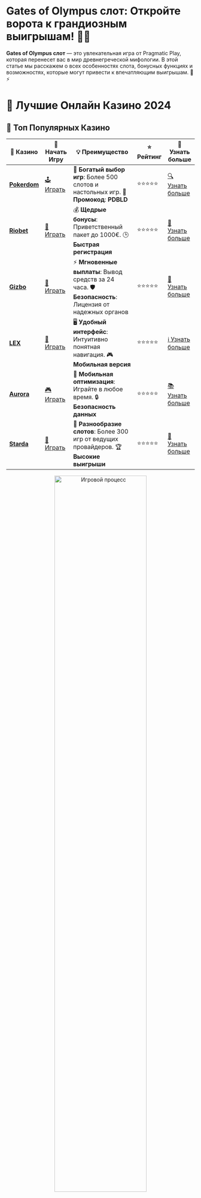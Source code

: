 # **Gates of Olympus слот**: Откройте ворота к грандиозным выигрышам! 🎰💎

**Gates of Olympus слот** — это увлекательная игра от Pragmatic Play, которая перенесет вас в мир древнегреческой мифологии. В этой статье мы расскажем о всех особенностях слота, бонусных функциях и возможностях, которые могут привести к впечатляющим выигрышам. 🌟⚡

# 🎰 Лучшие Онлайн Казино 2024

## 🌟 Топ Популярных Казино

| 🎲 **Казино** | 🔗 **Начать Игру** | 💡 **Преимущество** | ⭐ **Рейтинг** | 🔗 **Узнать больше** |
|--------------|---------------------|---------------------|----------------|----------------------|
| [**Pokerdom**](https://brandplay.link/4k77v2yx) | [🕹️ Играть](https://brandplay.link/4k77v2yx) | 🎉 **Богатый выбор игр**: Более 500 слотов и настольных игр. 🎁 **Промокод**: **PDBLD** | ⭐⭐⭐⭐⭐ | [🔍 Узнать больше](https://brandplay.link/4k77v2yx) |
| [**Riobet**](https://brandplay.link/7xBLTPyj) | [🎰 Играть](https://brandplay.link/7xBLTPyj) | 💰 **Щедрые бонусы**: Приветственный пакет до 1000€. 🕒 **Быстрая регистрация** | ⭐⭐⭐⭐⭐ | [📖 Узнать больше](https://brandplay.link/7xBLTPyj) |
| [**Gizbo**](https://brandplay.link/bprXw4YV) | [🎲 Играть](https://brandplay.link/bprXw4YV) | ⚡ **Мгновенные выплаты**: Вывод средств за 24 часа. 🛡️ **Безопасность**: Лицензия от надежных органов | ⭐⭐⭐⭐⭐ | [📝 Узнать больше](https://brandplay.link/bprXw4YV) |
| [**LEX**](https://brandplay.link/zW4hdDFV) | [🤑 Играть](https://brandplay.link/zW4hdDFV) | 🖥️ **Удобный интерфейс**: Интуитивно понятная навигация. 🎮 **Мобильная версия** | ⭐⭐⭐⭐⭐ | [ℹ️ Узнать больше](https://brandplay.link/zW4hdDFV) |
| [**Aurora**](https://10trafic-stat2.com/click/668546556bcc6313411604bd/6766/13032/subaccount) | [🎮 Играть](https://10trafic-stat2.com/click/668546556bcc6313411604bd/6766/13032/subaccount) | 📱 **Мобильная оптимизация**: Играйте в любое время. 🔒 **Безопасность данных** | ⭐⭐⭐⭐⭐ | [📚 Узнать больше](https://10trafic-stat2.com/click/668546556bcc6313411604bd/6766/13032/subaccount) |
| [**Starda**](https://brandplay.link/fB7xwRFL) | [🎯 Играть](https://brandplay.link/fB7xwRFL) | 🎰 **Разнообразие слотов**: Более 300 игр от ведущих провайдеров. 🏆 **Высокие выигрыши** | ⭐⭐⭐⭐⭐ | [🔎 Узнать больше](https://brandplay.link/fB7xwRFL) |

<div align="center">
    <img src="https://i.pinimg.com/originals/87/9e/b9/879eb9354dd0699582408b68f2e253b2.gif" alt="Игровой процесс" width="70%">
</div>

## 💎 Лучшие Бонусы и Акции

| 🎲 **Казино** | 🔗 **Начать Игру** | 💡 **Преимущество** | ⭐ **Рейтинг** | 🔗 **Узнать больше** |
|--------------|---------------------|---------------------|----------------|----------------------|
| [**Kometa**](https://brandplay.link/8ZymQJV8) | [🎰 Играть](https://brandplay.link/8ZymQJV8) | 🎁 **Эксклюзивные бонусы**: Регулярные акции и промо. 🔄 **Программы лояльности** | ⭐⭐⭐⭐☆ | [🔍 Узнать больше](https://brandplay.link/8ZymQJV8) |
| [**R7**](https://brandplay.link/bMd3Yjsw) | [🕹️ Играть](https://brandplay.link/bMd3Yjsw) | 🕒 **Круглосуточная поддержка**: Всегда на связи. 💸 **Высокие лимиты** | ⭐⭐⭐⭐☆ | [📖 Узнать больше](https://brandplay.link/bMd3Yjsw) |
| [**7K**](https://brandplay.link/BvQyFShp) | [🎲 Играть](https://brandplay.link/BvQyFShp) | 🌟 **Эксклюзивные бонусы**: Только для VIP игроков. 🎉 **Сезонные акции** | ⭐⭐⭐⭐☆ | [📝 Узнать больше](https://brandplay.link/BvQyFShp) |
| [**Kent**](https://brandplay.link/Fv2WP3js) | [🤑 Играть](https://brandplay.link/Fv2WP3js) | 📈 **Высокий RTP**: Более 98%. 💼 **Профессиональная поддержка** | ⭐⭐⭐⭐☆ | [ℹ️ Узнать больше](https://brandplay.link/Fv2WP3js) |
| [**1Xslots**](https://brandplay.link/hSB1khtr) | [🎮 Играть](https://brandplay.link/hSB1khtr) | 🎉 **Множество акций**: Еженедельные бонусы и турниры. 🛡️ **Безопасность** | ⭐⭐⭐⭐☆ | [📚 Узнать больше](https://brandplay.link/hSB1khtr) |
| [**Gama**](https://brandplay.link/j6NMKsDz) | [🎯 Играть](https://brandplay.link/j6NMKsDz) | 🔍 **Интуитивный интерфейс**: Легкость использования. 🏅 **Престижные турниры** | ⭐⭐⭐⭐☆ | [🔎 Узнать больше](https://brandplay.link/j6NMKsDz) |

<div align="center">
    <img src="https://i.pinimg.com/originals/87/9e/b9/879eb9354dd0699582408b68f2e253b2.gif" alt="Игровой процесс" width="70%">
</div>

## 🚀 Быстрые Выигрыши и Поддержка

| 🎲 **Казино** | 🔗 **Начать Игру** | 💡 **Преимущество** | ⭐ **Рейтинг** | 🔗 **Узнать больше** |
|--------------|---------------------|---------------------|----------------|----------------------|
| [**Onion**](https://brandplay.link/zBGRVpQ9) | [🎰 Играть](https://brandplay.link/zBGRVpQ9) | 🤑 **Низкие ставки**: Идеально для начинающих. 🔄 **Быстрые выводы** | ⭐⭐⭐⭐☆ | [🔍 Узнать больше](https://brandplay.link/zBGRVpQ9) |
| [**Чемпион**](https://temon-gter.cfd/go/lRq?p80412p304504pcc44t17455) | [🕹️ Играть](https://temon-gter.cfd/go/lRq?p80412p304504pcc44t17455) | 🏅 **Лояльная программа**: Награды за активность. 🎁 **Ежемесячные бонусы** | ⭐⭐⭐⭐☆ | [📖 Узнать больше](https://temon-gter.cfd/go/lRq?p80412p304504pcc44t17455) |
| [**Vavada**](https://vavadapartner.pro/?promo=ea5c9275-6854-4505-94fc-95ab18221945-linkb2) | [🎲 Играть](https://vavadapartner.pro/?promo=ea5c9275-6854-4505-94fc-95ab18221945-linkb2) | 🚀 **Быстрая регистрация**: Начните играть мгновенно. 🔐 **Безопасные транзакции** | ⭐⭐⭐⭐☆ | [📝 Узнать больше](https://vavadapartner.pro/?promo=ea5c9275-6854-4505-94fc-95ab18221945-linkb2) |
| [**Friends**](https://gofriends.kim/linkb2) | [🤑 Играть](https://gofriends.kim/linkb2) | 🤝 **Социальные игры**: Играйте с друзьями. 🌐 **Мультиплатформенность** | ⭐⭐⭐⭐☆ | [ℹ️ Узнать больше](https://gofriends.kim/linkb2) |
| [**1WIN**](https://brandplay.link/smXVpBbG) | [🎮 Играть](https://brandplay.link/smXVpBbG) | 🏆 **Спортивные ставки**: Широкий выбор видов спорта. 💵 **Высокие коэффициенты** | ⭐⭐⭐⭐☆ | [📚 Узнать больше](https://brandplay.link/smXVpBbG) |
| [**Drip**](https://drp-ircp01.com/c07e6a3db) | [🎯 Играть](https://drp-ircp01.com/c07e6a3db) | 🌐 **Инновационные игры**: Новейшие игровые технологии. 🛡️ **Высокая безопасность** | ⭐⭐⭐⭐☆ | [🔎 Узнать больше](https://drp-ircp01.com/c07e6a3db) |
| [**JoyCasino**](https://rpc30.call2me.pro/?/ru/registration?apkpop=0&partner=p24970p3291217pc98f) | [🎰 Играть](https://rpc30.call2me.pro/?/ru/registration?apkpop=0&partner=p24970p3291217pc98f) | 🎁 **Приятные бонусы**: Ежедневные акции и подарки. 🕹️ **Разнообразие игр** | ⭐⭐⭐⭐☆ | [🔍 Узнать больше](https://rpc30.call2me.pro/?/ru/registration?apkpop=0&partner=p24970p3291217pc98f) |

<div align="center">
    <img src="https://i.pinimg.com/originals/87/9e/b9/879eb9354dd0699582408b68f2e253b2.gif" alt="Игровой процесс" width="70%">
</div>
---

✨ **Выбирайте лучшее казино для себя и наслаждайтесь игрой! Удачи!** ✨
![Gates of Olympus](https://i.pinimg.com/originals/a9/29/6e/a9296ea1cf6a7c20a985e593451f0323.png)

### Что такое **Gates of Olympus слот**? 🏛️🎮

**Gates of Olympus слот** — это видеослот с уникальной механикой, вдохновленный мифами о древнегреческих богах. В игре присутствуют захватывающие бонусные функции, бесплатные спины и множители, которые могут существенно увеличить ваши выигрыши. Этот слот покоряет игроков не только своей темой, но и высокими выплатами, что делает его популярным выбором среди любителей азартных игр.

### Основные особенности **Gates of Olympus слот** ⚡🎰

1. **Древнегреческая тематика** 🏛️✨  
   Слот погружает игроков в мир Олимпа, где главный бог — Зевс. Символы игры включают в себя различных богов, мифологических существ и магические артефакты. Все это создает невероятно атмосферную игру с элементами древнегреческой мифологии.

2. **Механика «Tumble»** 🔄💥  
   В **Gates of Olympus слот** используется механика «Tumble», которая позволяет символам выпадать на поле и исчезать, открывая место для новых символов. Это дает шанс на несколько выигрышей за один спин, что значительно увеличивает ваши шансы на успех.

3. **Множители до 500x** 💰💥  
   В игре присутствуют множители, которые могут достигать 500x! Множители могут появляться на барабанах в случайное время и увеличить ваш выигрыш, если они попадут в выигрышную комбинацию.

4. **Бонусные спины** 🎁🎰  
   **Gates of Olympus слот** предлагает бонусные спины, которые активируются при выпадении трех и более символов Scatter. Во время бонусного раунда множители могут увеличиваться, и у вас есть шанс получить еще больше выигрышей.

5. **Простота в игре и высокие ставки** 💵  
   Слот предлагает широкий диапазон ставок, что делает его доступным для игроков с разными бюджетами. Каждый игрок может выбрать ставку, соответствующую его предпочтениям, и наслаждаться игрой.

### Как играть в **Gates of Olympus слот**? 🎮

1. **Выбор ставки** 💸  
   Первым шагом будет настройка ставки. **Gates of Olympus слот** предлагает широкий диапазон ставок, что позволяет игрокам выбрать оптимальный размер для своих возможностей.

2. **Запуск игры** 🎰  
   После настройки ставки нажмите кнопку "Spin" и начните вращать барабаны. Ваша цель — собрать комбинацию одинаковых символов на барабанах, что принесет вам выигрыши.

3. **Использование множителей** 💥  
   Множители могут появляться в любом моменте игры. Когда они попадают в выигрышные комбинации, они умножают ваш выигрыш в разы, увеличивая шансы на крупный куш!

4. **Бонусные спины** 🎁  
   Если вы соберете три или более символов Scatter, вы получите доступ к бесплатным спинам. Во время бонусного раунда множители становятся особенно выгодными, и можно получить ещё больше выигрышей!

### Почему стоит играть в **Gates of Olympus слот**? 🏆

1. **Уникальная механика и бонусы** 🎰  
   Механика «Tumble» и огромные множители до 500x делают игру интересной и непредсказуемой. Бонусные спины дают дополнительный шанс на крупные выигрыши.

2. **Красочная графика и звуковое оформление** 🎮  
   Графика и звуковое оформление в **Gates of Olympus слот** создают незабываемую атмосферу, благодаря чему игра становится еще более увлекательной.

3. **Шанс на крупные выигрыши** 💰  
   Множители и бонусные функции позволяют значительно увеличить выигрыш, а механика «Tumble» позволяет выиграть несколько раз за один спин.

4. **Доступность на мобильных устройствах** 📱  
   **Gates of Olympus слот** доступен на мобильных устройствах, что позволяет играть в любое время и в любом месте. Игра адаптирована для смартфонов и планшетов, предоставляя одинаково удобный интерфейс.

### Где играть в **Gates of Olympus слот**? 🌍

1. **Лицензированные онлайн-казино** 🏅  
   Выберите лицензированное онлайн-казино, чтобы гарантированно получить честную игру и безопасное окружение. Большинство таких казино предлагают **Gates of Olympus слот**.

2. **Мобильные казино** 📲  
   Игра доступна на мобильных платформах, что позволяет наслаждаться слотом на ходу, без потери качества графики и функционала.

3. **Бонусы и промоакции** 🎉  
   Многие онлайн-казино предлагают бонусы и промоакции, которые могут быть использованы при игре в **Gates of Olympus слот**. Это дает шанс увеличить свой банкролл и получить больше бесплатных спинов.

### Преимущества игры в **Gates of Olympus слот** 🏅

1. **Захватывающая тематика** 🏛️  
   Игроки погружаются в мифологический мир Олимпа, где их ждет множество сюрпризов и приключений. Атмосфера игры создает чувство величия и невероятных возможностей.

2. **Возможность выиграть крупные суммы** 💸  
   Слот предлагает большие множители и бонусы, которые могут значительно увеличить ваши выигрыши. Это делает игру особенно привлекательной для игроков, стремящихся к большим выплатам.

3. **Игра на мобильных устройствах** 📱  
   Слот доступен для игры на мобильных устройствах, что позволяет вам наслаждаться игрой в любое время и в любом месте, не теряя качества.

4. **Широкий диапазон ставок** 💵  
   Возможность выбирать ставку в зависимости от вашего бюджета делает игру доступной для разных категорий игроков. Вы можете настроить свою игру в зависимости от своих предпочтений.

### Заключение

**Gates of Olympus слот** — это уникальный и захватывающий игровой автомат, который сочетает в себе мифологическую тематику, динамичную механику и возможность больших выигрышей. Не упустите шанс испытать удачу и открыть ворота Олимпа! 🎰💎

